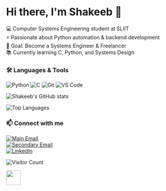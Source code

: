 # Hi there, I'm Shakeeb 👋

💻 Computer Systems Engineering student at SLIIT  
⚡ Passionate about Python automation & backend development  
🎯 Goal: Become a Systems Engineer & Freelancer  
📚 Currently learning C, Python, and Systems Design

### 🛠️ Languages & Tools
![Python](https://img.shields.io/badge/-Python-3776AB?logo=python&logoColor=white)
![C](https://img.shields.io/badge/-C-00599C?logo=c&logoColor=white)
![Git](https://img.shields.io/badge/-Git-F05032?logo=git&logoColor=white)
![VS Code](https://img.shields.io/badge/-VSCode-007ACC?logo=visual-studio-code&logoColor=white)

![Shakeeb's GitHub stats](https://github-readme-stats.vercel.app/api?username=shakeeb822&show_icons=true&theme=radical)

![Top Languages](https://github-readme-stats.vercel.app/api/top-langs/?username=shakeeb822&layout=compact&theme=tokyonight)

### 📫 Connect with me
[![Main Email](https://img.shields.io/badge/-Main%20Email-0056D2?logo=microsoft-outlook&logoColor=white)](mailto:it25102811@my.sliit.lk)  
[![Secondary Email](https://img.shields.io/badge/-Secondary%20Email-D14836?logo=gmail&logoColor=white)](mailto:shakeebaduham822@gmail.com)  
[![LinkedIn](https://img.shields.io/badge/-LinkedIn-0077B5?logo=linkedin&logoColor=white)](https://www.linkedin.com/in/shakeeb-aduham-a26641243)


![Visitor Count](https://komarev.com/ghpvc/?username=shakeeb822&color=blue)


<img src="https://media.giphy.com/media/hvRJCLFzcasrR4ia7z/giphy.gif" width="40px">
